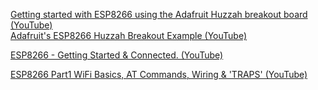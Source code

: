[Getting started with ESP8266 using the Adafruit Huzzah breakout board (YouTube)](https://www.youtube.com/watch?v=Wd1tu5p_BeM)  
[Adafruit's ESP8266 Huzzah Breakout Example (YouTube)](https://www.youtube.com/watch?v=SUyVL0UhZE4)



[ESP8266 - Getting Started & Connected. (YouTube)](https://www.youtube.com/watch?v=z07zjfOHb8E)

[ESP8266 Part1 WiFi Basics, AT Commands, Wiring & 'TRAPS' (YouTube)](https://www.youtube.com/watch?v=trWT7VDBEyg)

